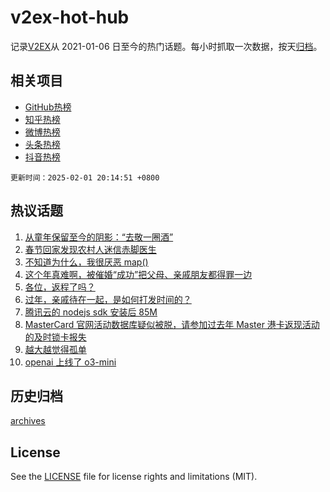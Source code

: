 # v2ex-hot-hub

 记录[V2EX](https://www.v2ex.com/)从 2021-01-06 日至今的热门话题。每小时抓取一次数据，按天[归档](archives)。
 
 ## 相关项目

- [GitHub热榜](https://github.com/lonnyzhang423/github-hot-hub)
- [知乎热榜](https://github.com/lonnyzhang423/zhihu-hot-hub)
- [微博热榜](https://github.com/lonnyzhang423/weibo-hot-hub)
- [头条热榜](https://github.com/lonnyzhang423/toutiao-hot-hub)
- [抖音热榜](https://github.com/lonnyzhang423/douyin-hot-hub)


 `更新时间：2025-02-01 20:14:51 +0800`

## 热议话题

1. [从童年保留至今的阴影：“去敬一圈酒”](https://www.v2ex.com/t/1108454)
1. [春节回家发现农村人迷信赤脚医生](https://www.v2ex.com/t/1108508)
1. [不知道为什么，我很厌恶 map()](https://www.v2ex.com/t/1108464)
1. [这个年真难啊，被催婚“成功”把父母、亲戚朋友都得罪一边](https://www.v2ex.com/t/1108502)
1. [各位，返程了吗？](https://www.v2ex.com/t/1108470)
1. [过年，亲戚待在一起，是如何打发时间的？](https://www.v2ex.com/t/1108442)
1. [腾讯云的 nodejs sdk 安装后 85M](https://www.v2ex.com/t/1108471)
1. [MasterCard 官网活动数据库疑似被脱，请参加过去年 Master 港卡返现活动的及时锁卡报失](https://www.v2ex.com/t/1108520)
1. [越大越觉得孤单](https://www.v2ex.com/t/1108448)
1. [openai 上线了 o3-mini](https://www.v2ex.com/t/1108468)

## 历史归档

[archives](archives)

## License

See the [LICENSE](LICENSE) file for license rights and limitations (MIT).
